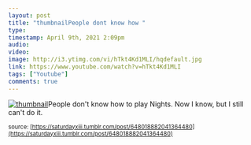 ```yaml
---
layout: post
title: "thumbnailPeople dont know how "
type: 
timestamp: April 9th, 2021 2:09pm
audio: 
video: 
image: http://i3.ytimg.com/vi/hTkt4Kd1MLI/hqdefault.jpg
link: https://www.youtube.com/watch?v=hTkt4Kd1MLI
tags: ["Youtube"]
comments: true
---
```

[![thumbnail](http://i3.ytimg.com/vi/hTkt4Kd1MLI/hqdefault.jpg)](https://www.youtube.com/watch?v=hTkt4Kd1MLI)People don't know how to play Nights.  Now I know, but I still can't do it.

<small>source: [https://saturdayxiii.tumblr.com/post/648018882041364480](https://saturdayxiii.tumblr.com/post/648018882041364480)</small>